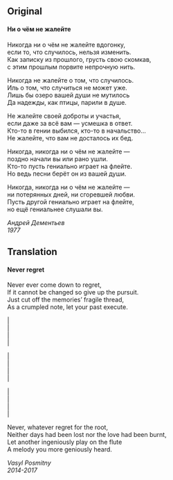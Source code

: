 ## Original
#### Ни о чём не жалейте

Никогда ни о чём не жалейте вдогонку,  
если то, что случилось, нельзя изменить.  
Как записку из прошлого, грусть свою скомкав,  
с этим прошлым порвите непрочную нить.  

Никогда не жалейте о том, что случилось.  
Иль о том, что случиться не может уже.  
Лишь бы озеро вашей души не мутилось  
Да надежды, как птицы, парили в душе.  

Не жалейте своей доброты и участья,  
если даже за всё вам — усмешка в ответ.  
Кто-то в гении выбился, кто-то в начальство...  
Не жалейте, что вам не досталось их бед.  

Никогда, никогда ни о чём не жалейте —  
поздно начали вы или рано ушли.  
Кто-то пусть гениально играет на флейте.  
Но ведь песни берёт он из вашей души.  

Никогда, никогда ни о чём не жалейте —  
ни потерянных дней, ни сгоревшей любви.  
Пусть другой гениально играет на флейте,  
но ещё гениальнее слушали вы.

*Андрей Дементьев  
1977*

## Translation
#### Never regret

Never ever come down to regret,  
If it cannot be changed so give up the pursuit.   
Just cut off the memories’ fragile thread,  
As a crumpled note, let your past execute.  

|  
|  
|  
|  


|  
|  
|  
|  

|  
|  
|  
|  

Never, whatever regret for the root,  
Neither days had been lost nor the love had been burnt,  
Let another ingeniously play on the flute  
A melody you more geniously heard.

*Vasyl Posmitny  
2014-2017*
